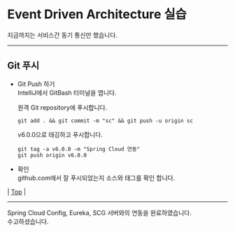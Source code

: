# Event Driven Architecture 실습  
지금까지는 서비스간 동기 통신만 했습니다.  



---

## Git 푸시   

- Git Push 하기  
    IntelliJ에서 GitBash 터미널을 엽니다.   

    원격 Git repository에 푸시합니다.  
    ```
    git add . && git commit -m "sc" && git push -u origin sc
    ```

    v6.0.0으로 태깅하고 푸시합니다.  
    ```
    git tag -a v6.0.0 -m "Spring Cloud 연동" 
    git push origin v6.0.0
    ```

- 확인  
    github.com에서 잘 푸시되었는지 소스와 태그를 확인 합니다.  

| [Top](#spring-cloud-서버-연동) |

---

Spring Cloud Config, Eureka, SCG 서버와의 연동을 완료하였습니다.  
수고하셨습니다.   












